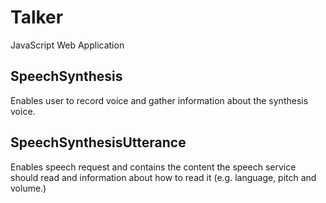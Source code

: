# Talker
JavaScript Web Application 

## SpeechSynthesis 
Enables user to record voice and gather information about the synthesis voice.

## SpeechSynthesisUtterance
Enables speech request and contains the content the speech service should read and information about how to read it (e.g. language, pitch and volume.)
